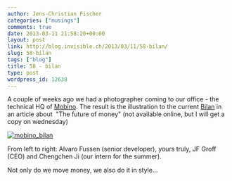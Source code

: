 ```yaml
---
author: Jens-Christian Fischer
categories: ["musings"]
comments: true
date: 2013-03-11 21:58:20+00:00
layout: post
link: http://blog.invisible.ch/2013/03/11/58-bilan/
slug: 58-bilan
tags: ["blog"]
title: 58 - bilan
type: post
wordpress_id: 12638
---
```


A couple of weeks ago we had a photographer coming to our office - the technical HQ of [Mobino](http://mobino.com). The result is the illustration to the current [Bilan](http://www.bilan.ch/) in an article about  "The future of money" (not available online, but I will get a copy on wednesday)

[![mobino_bilan](http://blog.invisible.ch/wp-content/uploads/2013/03/mobino_bilan-225x300.jpg)](http://blog.invisible.ch/wp-content/uploads/2013/03/mobino_bilan.jpg)

From left to right: Alvaro Fussen (senior developer), yours truly, JF Groff (CEO) and Chengchen Ji (our intern for the summer).

Not only do we move money, we also do it in style...
